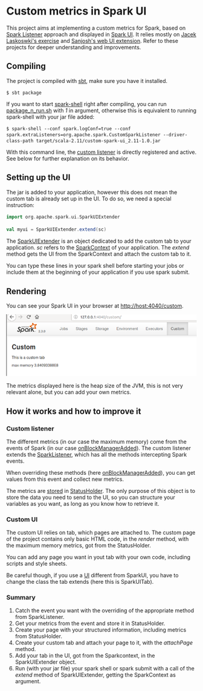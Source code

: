 # Custom metrics in Spark UI

This project aims at implementing a custom metrics for Spark, based on [Spark Listener](https://jaceklaskowski.gitbooks.io/mastering-apache-spark/content/spark-SparkListener.html) approach and displayed in [Spark UI](https://jaceklaskowski.gitbooks.io/mastering-apache-spark/content/spark-webui.html). It relies mostly on [Jacek Laskoswki's exercise](https://github.com/jaceklaskowski/mastering-apache-spark-book/blob/master/exercises/spark-exercise-custom-scheduler-listener.adoc) and [Sanjosh's web UI extension](https://github.com/sanjosh/scala/tree/master/spark_extensions/webui). Refer to these projects for deeper understanding and improvements.

## Compiling

The project is compiled with [sbt](https://www.scala-sbt.org/), make sure you have it installed.

```shell
$ sbt package
```

If you want to start [spark-shell](https://spark.apache.org/docs/latest/quick-start.html) right after compiling, you can run [package_n_run.sh](https://github.com/HugoPopo/CustomSparkMetricsUI/blob/master/package_N_run.sh) with *1* in argument, otherwise this is equivalent to running spark-shell with your jar file added:

```shell
$ spark-shell --conf spark.logConf=true --conf spark.extraListeners=org.apache.spark.CustomSparkListener --driver-class-path target/scala-2.11/custom-spark-ui_2.11-1.0.jar
```

With this command line, the [custom listener](https://github.com/HugoPopo/CustomSparkMetricsUI/blob/master/src/main/scala/CustomSparkListener.scala) is directly registered and active. See below for further explanation on its behavior.

## Setting up the UI

The jar is added to your application, however this does not mean the custom tab is already set up in the UI. To do so, we need a special instruction:

```scala
import org.apache.spark.ui.SparkUIExtender

val myui = SparkUIExtender.extend(sc)
```

The [SparkUIExtender](https://github.com/HugoPopo/CustomSparkMetricsUI/blob/2335a8ab868de3e5838bc7a1994f2f0bd5c89039/src/main/scala/CustomUITab.scala#L58) is an object dedicated to add the custom tab to your application. *sc* refers to the [SparkContext](https://jaceklaskowski.gitbooks.io/mastering-apache-spark/content/spark-SparkContext.html) of your application. The *extend* method gets the UI from the SparkContext and attach the custom tab to it.

You can type these lines in your spark shell before starting your jobs or include them at the beginning of your application if you use spark submit.

## Rendering

You can see your Spark UI in your browser at <u>http://host:4040/custom</u>.

![Custom tab in Spark UI](https://raw.githubusercontent.com/HugoPopo/CustomSparkMetricsUI/master/doc/Custom_UI.png)

The metrics displayed here is the heap size of the JVM, this is not very relevant alone, but you can add your own metrics.

## How it works and how to improve it

### Custom listener

The different metrics (in our case the maximum memory) come from the events of Spark (in our case [onBlockManagerAdded](https://github.com/apache/spark/blob/20ca208bcda6f22fe7d9fb54144de435b4237536/core/src/main/scala/org/apache/spark/scheduler/SparkListener.scala#L93)). The custom listener extends the [SparkListener](https://github.com/apache/spark/blob/master/core/src/main/scala/org/apache/spark/scheduler/SparkListener.scala), which has all the methods intercepting Spark events.

When overriding these methods (here [onBlockManagerAdded](https://github.com/apache/spark/blob/20ca208bcda6f22fe7d9fb54144de435b4237536/core/src/main/scala/org/apache/spark/scheduler/SparkListener.scala#L240)), you can get values from this event and collect new metrics.

The metrics are [stored](https://github.com/HugoPopo/CustomSparkMetricsUI/blob/2335a8ab868de3e5838bc7a1994f2f0bd5c89039/src/main/scala/CustomSparkListener.scala#L32) in [StatusHolder](https://github.com/HugoPopo/CustomSparkMetricsUI/blob/2335a8ab868de3e5838bc7a1994f2f0bd5c89039/src/main/scala/CustomSparkListener.scala#L64). The only purpose of this object is to store the data you need to send to the UI, so you can structure your variables as you want, as long as you know how to retrieve it.

### Custom UI

The custom UI relies on tab, which pages are attached to. The custom page of the project contains only basic HTML code, in the *render* method, with the maximum memory metrics, got from the StatusHolder.

You can add any page you want in yout tab with your own code, including scripts and style sheets.

Be careful though, if you use a [UI](https://github.com/apache/spark/blob/master/core/src/main/scala/org/apache/spark/ui/WebUI.scala) different from SparkUI, you have to change the class the tab extends (here this is SparkUITab).

### Summary

1. Catch the event you want with the overriding of the appropriate method from SparkListener.
2. Get your metrics from the event and store it in StatusHolder.
3. Create your page with your structured information, including metrics from StatusHolder.
4. Create your custom tab and attach your page to it, with the *attachPage* method.
5. Add your tab in the UI, got from the Sparkcontext, in the SparkUIExtender object.
6. Run (with your jar file) your spark shell or spark submit with a call of the *extend* method of SparkUIExtender, getting the SparkContext as argument.
